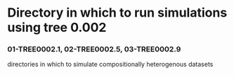 # Directory in which to run simulations using tree 0.002

### 01-TREE0002.1, 02-TREE0002.5, 03-TREE0002.9
directories in which to simulate compositionally heterogenous datasets
